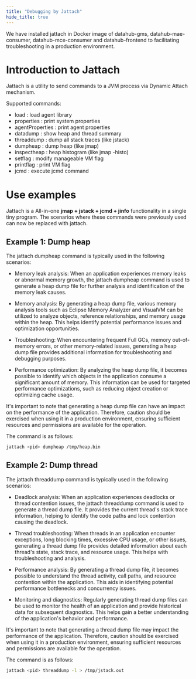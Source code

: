 ```yaml
---
title: "Debugging by Jattach"
hide_title: true
---
```


We have installed jattach in Docker image of datahub-gms, datahub-mae-consumer, datahub-mce-consumer
and datahub-frontend to facilitating troubleshooting in a production environment.

# Introduction to Jattach

Jattach is a utility to send commands to a JVM process via Dynamic Attach mechanism.

Supported commands:

- load : load agent library
- properties : print system properties
- agentProperties : print agent properties
- datadump : show heap and thread summary
- threaddump : dump all stack traces (like jstack)
- dumpheap : dump heap (like jmap)
- inspectheap : heap histogram (like jmap -histo)
- setflag : modify manageable VM flag
- printflag : print VM flag
- jcmd : execute jcmd command

# Use examples

Jattach is a All-in-one **jmap + jstack + jcmd + jinfo** functionality in a single tiny program.
The scenarios where these commands were previously used can now be replaced with jattach.

## Example 1: Dump heap

The jattach dumpheap command is typically used in the following scenarios:

- Memory leak analysis: When an application experiences memory leaks or abnormal memory growth, the jattach dumpheap
  command is used to generate a heap dump file for further analysis and identification of the memory leak causes.

- Memory analysis: By generating a heap dump file, various memory analysis tools such as Eclipse Memory Analyzer and
  VisualVM can be utilized to analyze objects, reference relationships, and memory usage within the heap. This helps
  identify potential performance issues and optimization opportunities.

- Troubleshooting: When encountering frequent Full GCs, memory out-of-memory errors, or other memory-related issues,
  generating a heap dump file provides additional information for troubleshooting and debugging purposes.

- Performance optimization: By analyzing the heap dump file, it becomes possible to identify which objects in the
  application consume a significant amount of memory. This information can be used for targeted performance optimizations,
  such as reducing object creation or optimizing cache usage.

It's important to note that generating a heap dump file can have an impact on the performance of the application.
Therefore, caution should be exercised when using it in a production environment, ensuring sufficient resources and
permissions are available for the operation.

The command is as follows:

```bash
jattach <pid> dumpheap /tmp/heap.bin
```

## Example 2: Dump thread

The jattach threaddump command is typically used in the following scenarios:

- Deadlock analysis: When an application experiences deadlocks or thread contention issues, the jattach threaddump
  command is used to generate a thread dump file. It provides the current thread's stack trace information, helping to
  identify the code paths and lock contention causing the deadlock.

- Thread troubleshooting: When threads in an application encounter exceptions, long blocking times, excessive CPU usage,
  or other issues, generating a thread dump file provides detailed information about each thread's state, stack trace, and
  resource usage. This helps with troubleshooting and analysis.

- Performance analysis: By generating a thread dump file, it becomes possible to understand the thread activity, call
  paths, and resource contention within the application. This aids in identifying potential performance bottlenecks and
  concurrency issues.

- Monitoring and diagnostics: Regularly generating thread dump files can be used to monitor the health of an application
  and provide historical data for subsequent diagnostics. This helps gain a better understanding of the application's
  behavior and performance.

It's important to note that generating a thread dump file may impact the performance of the application. Therefore,
caution should be exercised when using it in a production environment, ensuring sufficient resources and permissions
are available for the operation.

The command is as follows:

```bash
jattach <pid> threaddump -l > /tmp/jstack.out
```
